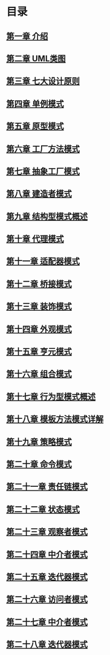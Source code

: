 
# 目录
## [第一章 介绍](blog/Java_DesignPattern/00.intro.md)

## [第二章 UML类图](blog/Java_DesignPattern/01.uml.md)

## [第三章 七大设计原则](blog/Java_DesignPattern/02.SevenPrinciples.md)

## [第四章 单例模式](blog/Java_DesignPattern/03.单例模式.md)

## [第五章 原型模式](blog/Java_DesignPattern/04.原型模式.md)

## [第六章 工厂方法模式](blog/Java_DesignPattern/05.工厂方法模式.md)

## [第七章 抽象工厂模式](blog/Java_DesignPattern/06.抽象工厂模式.md)

## [第八章 建造者模式](blog/Java_DesignPattern/07.建造者模式.md)

## [第九章 结构型模式概述](blog/Java_DesignPattern/08.结构型模式概述.md)

## [第十章 代理模式](blog/Java_DesignPattern/09.代理模式.md)

## [第十一章 适配器模式](blog/Java_DesignPattern/10.适配器模式.md)

## [第十二章 桥接模式](blog/Java_DesignPattern/11.桥接模式.md)

## [第十三章 装饰模式](blog/Java_DesignPattern/12.装饰模式.md)

## [第十四章 外观模式](blog/Java_DesignPattern/13.外观模式.md)

## [第十五章 亨元模式](blog/Java_DesignPattern/14.亨元模式.md)

## [第十六章 组合模式](blog/Java_DesignPattern/15.组合模式.md)

## [第十七章 行为型模式概述](blog/Java_DesignPattern/16.行为型模式概述.md)

## [第十八章 模板方法模式详解](blog/Java_DesignPattern/17.模板方法模式详解.md)

## [第十九章 策略模式](blog/Java_DesignPattern/18.策略模式.md)

## [第二十章 命令模式](blog/Java_DesignPattern/19.命令模式.md)

## [第二十一章 责任链模式](blog/Java_DesignPattern/20.责任链模式.md)

## [第二十二章 状态模式](blog/Java_DesignPattern/21.状态模式.md)

## [第二十三章 观察者模式](blog/Java_DesignPattern/22.观察者模式.md)

## [第二十四章 中介者模式](blog/Java_DesignPattern/23.中介者模式.md)

## [第二十五章 迭代器模式](blog/Java_DesignPattern/24.迭代器模式.md)

## [第二十六章 访问者模式](blog/Java_DesignPattern/25.访问者模式.md)

## [第二十七章 中介者模式](blog/Java_DesignPattern/26.备忘录模式.md)

## [第二十八章 迭代器模式](blog/Java_DesignPattern/27.解释器模式.md)


